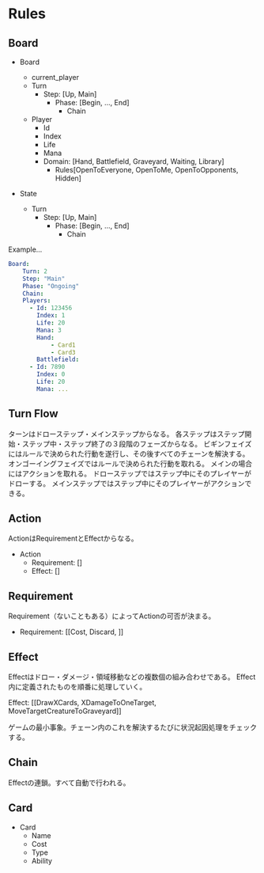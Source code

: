 # Rules

## Board

- Board
  - current_player
  - Turn
    - Step: [Up, Main]
      - Phase: [Begin, ..., End]
        - Chain
  - Player
    - Id
    - Index
    - Life
    - Mana
    - Domain: [Hand, Battlefield, Graveyard, Waiting, Library]
      - Rules[OpenToEveryone, OpenToMe, OpenToOpponents, Hidden]

- State
  - Turn
    - Step: [Up, Main]
      - Phase: [Begin, ..., End]
        - Chain


Example...
```yaml
Board: 
    Turn: 2
    Step: "Main"
    Phase: "Ongoing"
    Chain: 
    Players:
      - Id: 123456
        Index: 1
        Life: 20
        Mana: 3
        Hand: 
            - Card1
            - Card3
        Battlefield:
      - Id: 7890
        Index: 0
        Life: 20
        Mana: ...
```

## Turn Flow

ターンはドローステップ・メインステップからなる。
各ステップはステップ開始・ステップ中・ステップ終了の３段階のフェーズからなる。
ビギンフェイズにはルールで決められた行動を遂行し、その後すべてのチェーンを解決する。
オンゴーイングフェイズではルールで決められた行動を取れる。
メインの場合にはアクションを取れる。
ドローステップではステップ中にそのプレイヤーがドローする。
メインステップではステップ中にそのプレイヤーがアクションできる。

## Action

ActionはRequirementとEffectからなる。
- Action
    - Requirement: []
    - Effect: []

## Requirement

Requirement（ないこともある）によってActionの可否が決まる。
- Requirement: [[Cost, Discard, ]]

## Effect

Effectはドロー・ダメージ・領域移動などの複数個の組み合わせである。
Effect内に定義されたものを順番に処理していく。

Effect: [[DrawXCards, XDamageToOneTarget, MoveTargetCreatureToGraveyard]]

ゲームの最小事象。チェーン内のこれを解決するたびに状況起因処理をチェックする。

## Chain
Effectの連鎖。すべて自動で行われる。


## Card
- Card
    - Name
    - Cost
    - Type
    - Ability

